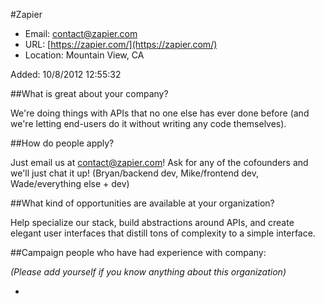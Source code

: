 
#Zapier

* Email: [contact@zapier.com](mailto:contact@zapier.com)
* URL: [https://zapier.com/](https://zapier.com/)
* Location: Mountain View, CA

Added: 10/8/2012 12:55:32

##What is great about your company?

We're doing things with APIs that no one else has ever done before (and we're letting end-users do it without writing any code themselves).

##How do people apply?

Just email us at contact@zapier.com! Ask for any of the cofounders and we'll just chat it up! (Bryan/backend dev, Mike/frontend dev, Wade/everything else + dev)

##What kind of opportunities are available at your organization?

Help specialize our stack, build abstractions around APIs, and create elegant user interfaces that distill tons of complexity to a simple interface.

##Campaign people who have had experience with company:

*(Please add yourself if you know anything about this organization)*

* 


    